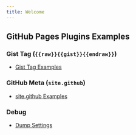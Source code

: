 ```yaml
---
title: Welcome
---
```


## GitHub Pages Plugins Examples

### Gist Tag (`{{raw}}{{gist}}{{endraw}}`)

- [Gist Tag Examples](gist)


### GitHub Meta (`site.github`)

- [site.github Examples](github)


### Debug

- [Dump Settings](debug)

